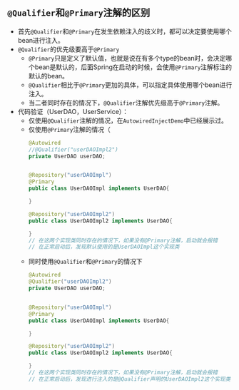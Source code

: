 ## `@Qualifier`和`@Primary`注解的区别
- 首先`@Qualifier`和`@Primary`在发生依赖注入的歧义时，都可以决定要使用哪个bean进行注入。
- `@Qualifier`的优先级要高于`@Primary`
  - `@Primary`只是定义了默认值，也就是说在有多个type的bean时，会决定哪个bean是默认的，后面Spring在启动的时候，会使用`@Primary`注解标注的默认的bean。
  - `@Qualifier`相比于`@Primary`更加的具体，可以指定具体使用哪个bean进行注入。
  - 当二者同时存在的情况下，`@Qualifier`注解优先级高于`@Primary`注解。
- 代码验证（UserDAO，UserService）：
  - 仅使用`@Qualifier`注解的情况，在`AutowiredInjectDemo`中已经展示过。
  - 仅使用`@Primary`注解的情况（
    ~~~java
    @Autowired
    //@Qualifier("userDAOImpl2")
    private UserDAO userDAO;
    
    
    @Repository("userDAOImpl")
    @Primary
    public class UserDAOImpl implements UserDAO{
    
    }
    
    @Repository("userDAOImpl2")
    public class UserDAOImpl2 implements UserDAO{
    
    }
    // 在这两个实现类同时存在的情况下，如果没有@Primary注解，启动就会报错
    // 在正常启动后，发现默认使用的是UserDAOImpl这个实现类
    ~~~
  - 同时使用`@Qualifier`和`@Primary`的情况下
    ~~~java
    @Autowired
    @Qualifier("userDAOImpl2")
    private UserDAO userDAO;
    
    
    @Repository("userDAOImpl")
    @Primary
    public class UserDAOImpl implements UserDAO{
    
    }
    
    @Repository("userDAOImpl2")
    public class UserDAOImpl2 implements UserDAO{
    
    }
    // 在这两个实现类同时存在的情况下，如果没有@Primary注解，启动就会报错
    // 在正常启动后，发现进行注入的是@Qualifier声明的UserDAOImpl2这个实现类
    ~~~